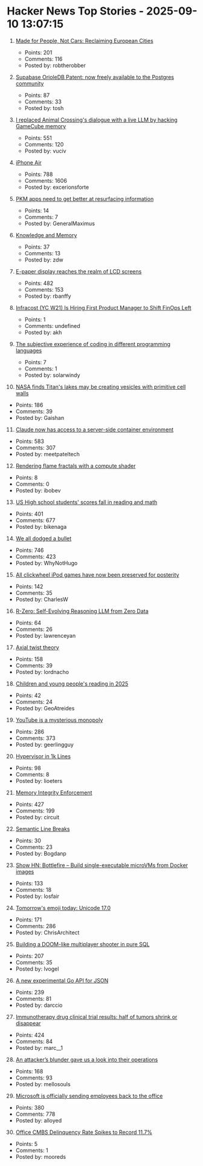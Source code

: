 # Hacker News Top Stories - 2025-09-10 13:07:15

1. [Made for People, Not Cars: Reclaiming European Cities](https://www.greeneuropeanjournal.eu/made-for-people-not-cars-reclaiming-european-cities/)
   - Points: 201
   - Comments: 116
   - Posted by: robtherobber

2. [Supabase OrioleDB Patent: now freely available to the Postgres community](https://supabase.com/blog/orioledb-patent-free)
   - Points: 87
   - Comments: 33
   - Posted by: tosh

3. [I replaced Animal Crossing's dialogue with a live LLM by hacking GameCube memory](https://joshfonseca.com/blogs/animal-crossing-llm)
   - Points: 551
   - Comments: 120
   - Posted by: vuciv

4. [iPhone Air](https://www.apple.com/newsroom/2025/09/introducing-iphone-air-a-powerful-new-iphone-with-a-breakthrough-design/)
   - Points: 788
   - Comments: 1606
   - Posted by: excerionsforte

5. [PKM apps need to get better at resurfacing information](https://ankursethi.com/blog/pkm-apps-need-to-get-better-at-resurfacing-information/)
   - Points: 14
   - Comments: 7
   - Posted by: GeneralMaximus

6. [Knowledge and Memory](https://www.robinsloan.com/lab/knowledge-and-memory/)
   - Points: 37
   - Comments: 13
   - Posted by: zdw

7. [E-paper display reaches the realm of LCD screens](https://spectrum.ieee.org/e-paper-display-modos)
   - Points: 482
   - Comments: 153
   - Posted by: rbanffy

8. [Infracost (YC W21) Is Hiring First Product Manager to Shift FinOps Left](https://www.ycombinator.com/companies/infracost/jobs/ukwJ299-senior-product-manager)
   - Points: 1
   - Comments: undefined
   - Posted by: akh

9. [The subjective experience of coding in different programming languages](https://interconnected.org/home/2023/12/05/code)
   - Points: 7
   - Comments: 1
   - Posted by: solarwindy

10. [NASA finds Titan's lakes may be creating vesicles with primitive cell walls](https://www.sciencedaily.com/releases/2025/08/250831112449.htm)
   - Points: 186
   - Comments: 39
   - Posted by: Gaishan

11. [Claude now has access to a server-side container environment](https://www.anthropic.com/news/create-files)
   - Points: 583
   - Comments: 307
   - Posted by: meetpateltech

12. [Rendering flame fractals with a compute shader](https://wrighter.xyz/blog/2023_08_17_flame_fractals_in_comp_shader)
   - Points: 8
   - Comments: 0
   - Posted by: ibobev

13. [US High school students' scores fall in reading and math](https://apnews.com/article/naep-reading-math-scores-12th-grade-c18d6e3fbc125f12948cc70cb85a520a)
   - Points: 401
   - Comments: 677
   - Posted by: bikenaga

14. [We all dodged a bullet](https://xeiaso.net/notes/2025/we-dodged-a-bullet/)
   - Points: 746
   - Comments: 423
   - Posted by: WhyNotHugo

15. [All clickwheel iPod games have now been preserved for posterity](https://arstechnica.com/gaming/2025/09/all-54-lost-clickwheel-ipod-games-have-now-been-preserved-for-posterity/)
   - Points: 142
   - Comments: 35
   - Posted by: CharlesW

16. [R-Zero: Self-Evolving Reasoning LLM from Zero Data](https://arxiv.org/abs/2508.05004)
   - Points: 64
   - Comments: 26
   - Posted by: lawrenceyan

17. [Axial twist theory](https://en.wikipedia.org/wiki/Axial_twist_theory)
   - Points: 158
   - Comments: 39
   - Posted by: lordnacho

18. [Children and young people's reading in 2025](https://literacytrust.org.uk/research-services/research-reports/children-and-young-peoples-reading-in-2025/)
   - Points: 42
   - Comments: 24
   - Posted by: GeoAtreides

19. [YouTube is a mysterious monopoly](https://anderegg.ca/2025/09/08/youtube-is-a-mysterious-monopoly)
   - Points: 286
   - Comments: 373
   - Posted by: geerlingguy

20. [Hypervisor in 1k Lines](https://1000hv.seiya.me/en)
   - Points: 98
   - Comments: 8
   - Posted by: lioeters

21. [Memory Integrity Enforcement](https://security.apple.com/blog/memory-integrity-enforcement/)
   - Points: 427
   - Comments: 199
   - Posted by: circuit

22. [Semantic Line Breaks](https://sembr.org)
   - Points: 30
   - Comments: 23
   - Posted by: Bogdanp

23. [Show HN: Bottlefire – Build single-executable microVMs from Docker images](https://bottlefire.dev/)
   - Points: 133
   - Comments: 18
   - Posted by: losfair

24. [Tomorrow's emoji today: Unicode 17.0](https://jenniferdaniel.substack.com/p/tomorrows-emoji-today-unicode-170)
   - Points: 171
   - Comments: 286
   - Posted by: ChrisArchitect

25. [Building a DOOM-like multiplayer shooter in pure SQL](https://cedardb.com/blog/doomql/)
   - Points: 207
   - Comments: 35
   - Posted by: lvogel

26. [A new experimental Go API for JSON](https://go.dev/blog/jsonv2-exp)
   - Points: 239
   - Comments: 81
   - Posted by: darccio

27. [Immunotherapy drug clinical trial results: half of tumors shrink or disappear](https://www.rockefeller.edu/news/38120-immunotherapy-drug-eliminates-aggressive-cancers-in-clinical-trial/)
   - Points: 424
   - Comments: 84
   - Posted by: marc__1

28. [An attacker’s blunder gave us a look into their operations](https://www.huntress.com/blog/rare-look-inside-attacker-operation)
   - Points: 168
   - Comments: 93
   - Posted by: mellosouls

29. [Microsoft is officially sending employees back to the office](https://www.businessinsider.com/microsoft-send-employees-back-to-office-rto-remote-work-2025-9)
   - Points: 380
   - Comments: 778
   - Posted by: alloyed

30. [Office CMBS Delinquency Rate Spikes to Record 11.7%](https://wolfstreet.com/2025/09/01/office-cmbs-delinquency-rate-spikes-to-record-11-7-much-worse-than-financial-crisis-peak-multifamily-delinquencies-also-spike/)
   - Points: 5
   - Comments: 1
   - Posted by: mooreds

